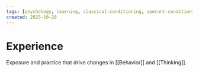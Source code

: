 ```yaml
---
tags: [psychology, learning, classical-conditioning, operant-conditioning, observational-learning, cognition]
created: 2025-10-20
---
```

# Experience

Exposure and practice that drive changes in [[Behavior]] and [[Thinking]].

